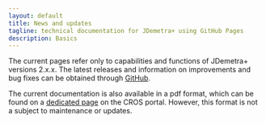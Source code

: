 ```yaml
---
layout: default
title: News and updates
tagline: technical documentation for JDemetra+ using GitHub Pages
description: Basics
---
```


The current pages refer only to capabilities and functions of JDemetra+ versions 2.x.x. 
The latest releases and information on improvements and bug fixes can be obtained through [GitHub](https://github.com/jdemetra/jdemetra-app/releases).

The current documentation is also available in a pdf format, which can be found on a [dedicated page](https://ec.europa.eu/eurostat/cros/content/documentation_en) on the CROS portal. However, this format is not a subject to maintenance or updates.
